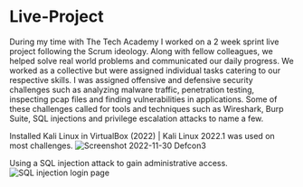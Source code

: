# Live-Project
During my time with The Tech Academy I worked on a 2 week sprint live project following the Scrum ideology. Along with fellow colleagues, we helped solve real world problems and communicated our daily progress. We worked as a collective but were assigned individual tasks catering to our respective skills. I was assigned offensive and defensive security challenges such as analyzing malware traffic, penetration testing, inspecting pcap files and finding vulnerabilities in applications. Some of these challenges called for tools and techniques such as Wireshark, Burp Suite, SQL injections and privilege escalation attacks to name a few.

 Installed Kali Linux in VirtualBox (2022) | Kali Linux 2022.1 was used on most challenges.
![Screenshot 2022-11-30 Defcon3](https://user-images.githubusercontent.com/105807900/205680921-51599983-8c0f-4b01-92b8-78d998f1b20a.jpg)

Using a SQL injection attack to gain administrative access.
![SQL injection login page](https://user-images.githubusercontent.com/105807900/205682987-ad0b1fea-8572-407f-b189-ce27fcd3ff2f.jpg)
